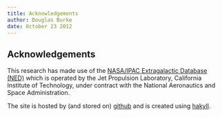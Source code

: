 ```yaml
---
title: Acknowledgements
author: Douglas Burke
date: October 23 2012
---
```


## Acknowledgements

This research has made use of the 
[NASA/IPAC Extragalactic Database (NED)](http://ned.ipac.caltech.edu/)
which is operated by the Jet Propulsion Laboratory, 
California Institute of Technology, under contract with the National Aeronautics and Space Administration.

The site is hosted by (and stored on) [github](https://github.com/)
and is created using [hakyll](http://jaspervdj.be/hakyll/).
